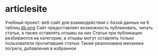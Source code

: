 # articlesite
Учебный проект: веб-сайт для взаимодействия с базой данных на 6 таблиц
[db.png](https://github.com/s1kiri/articlesite/main/db.png)
Сайт предоставляет возможность публиковать, читать статьи, а также оставлять отзывы на них
Статьи при публикации резбиваются на категории, а отзывы могут оставлять только пользователи прочитавшие статью
Также реализована механика логрега, добавления в избранное
